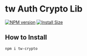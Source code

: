 # tw Auth Crypto Lib

[![NPM version](https://badge.fury.io/js/tw-crypto.svg)](https://npmjs.org/package/tw-crypto@latest)
[![Install Size](https://packagephobia.now.sh/badge?p=tw-crypto@latest)](https://packagephobia.now.sh/result?p=tw-crypto@latest)

## How to Install

`npm i tw-crypto`
